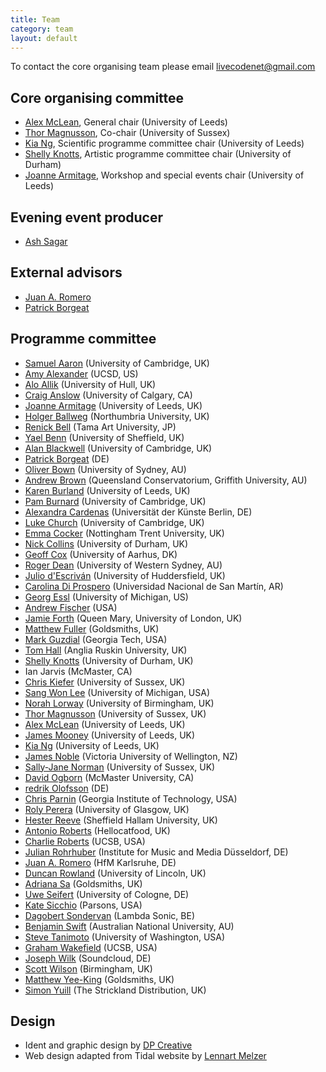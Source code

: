 ```yaml
---
title: Team
category: team
layout: default
---
```


To contact the core organising team please email [livecodenet@gmail.com](mailto:livecodenet@gmail.com)

## Core organising committee

* [Alex McLean](http://music.leeds.ac.uk/people/alex-mclean/), General chair (University of Leeds)
* [Thor Magnusson](http://www.sussex.ac.uk/profiles/164902), Co-chair (University of Sussex)
* [Kia Ng](http://music.leeds.ac.uk/people/kia-ng/), Scientific programme committee chair (University of Leeds)
* [Shelly Knotts](https://shellyknotts.wordpress.com/), Artistic programme committee chair (University of Durham)
* [Joanne Armitage](http://music.leeds.ac.uk/people/joanne-armitage/), Workshop and special events chair (University of Leeds)

## Evening event producer

* [Ash Sagar](http://ashleysagar.com/)

## External advisors

* [Juan A. Romero](http://www.rukano.de/)
* [Patrick Borgeat](http://www.cappel-nord.de/)

## Programme committee

* [Samuel Aaron](http://sam.aaron.name) (University of Cambridge, UK)
* [Amy Alexander](http://amy-alexander.com/) (UCSD, US)
* [Alo Allik](http://tehis.net/) (University of Hull, UK)
* [Craig Anslow](http://anslow.cpsc.ucalgary.ca/) (University of Calgary, CA)
* [Joanne Armitage](http://music.leeds.ac.uk/people/joanne-armitage/) (University of Leeds, UK)
* [Holger Ballweg](http://uiae.de/) (Northumbria University, UK)
* [Renick Bell](http://www.renickbell.net/doku.php) (Tama Art University, JP)
* [Yael Benn](https://www.sheffield.ac.uk/psychology/staff/research/yael-benn) (University of Sheffield, UK)
* [Alan Blackwell](http://www.cl.cam.ac.uk/~afb21/) (University of Cambridge, UK)
* [Patrick Borgeat](http://www.cappel-nord.de/b/) (DE)
* [Oliver Bown](http://sydney.edu.au/architecture/about/people/profiles/oliver.bown.php) (University of Sydney, AU)
* [Andrew Brown](http://andrewrbrown.net.au) (Queensland Conservatorium, Griffith University, AU)
* [Karen Burland](http://music.leeds.ac.uk/people/karen-burland/) (University of Leeds, UK)
* [Pam Burnard](http://www.educ.cam.ac.uk/people/staff/burnard/) (University of Cambridge, UK)
* [Alexandra Cardenas](http://cargocollective.com/tiemposdelruido) (Universität der Künste Berlin, DE)
* [Luke Church](http://www.luke.church.name) (University of Cambridge, UK)
* [Emma Cocker](http://not-yet-there.blogspot.co.uk/) (Nottingham Trent University, UK)
* [Nick Collins](https://www.dur.ac.uk/music/staff/profile/?id=11477) (University of Durham, UK)
* [Geoff Cox](http://pure.au.dk/portal/en/persons/id%2812ea26ce-0032-475a-b951-74c8ba44d239%29.html) (University of Aarhus, DK)
* [Roger Dean](http://www.australysis.com/) (University of Western Sydney, AU)
* [Julio d'Escriván](https://www.hud.ac.uk/ourstaff/profile/index.php?staffuid=smusjd3) (University of Huddersfield, UK)
* [Carolina Di Prospero](https://diprosper.wordpress.com/) (Universidad Nacional de San Martín, AR)
* [Georg Essl](http://web.eecs.umich.edu/~gessl/) (University of Michigan, US)
* [Andrew Fischer](https://github.com/andyfischer) (USA)
* [Jamie Forth]() (Queen Mary, University of London, UK)
* [Matthew Fuller](http://www.gold.ac.uk/cultural-studies/staff/m-fuller/) (Goldsmiths, UK)
* [Mark Guzdial](http://www.cc.gatech.edu/fac/mark.guzdial/) (Georgia Tech, USA)
* [Tom Hall](http://ww2.anglia.ac.uk/ruskin/en/home/faculties/alss/deps/mpa/staff/dr_tom_hall.html) (Anglia Ruskin University, UK)
* [Shelly Knotts](http://shelly-knotts.wordpress.com) (University of Durham, UK)
* Ian Jarvis (McMaster, CA)
* [Chris Kiefer](http://luuma.net/) (University of Sussex, UK)
* [Sang Won Lee](http://sangwonlee.com) (University of Michigan, USA)
* [Norah Lorway](http://www.norahlorway.com) (University of Birmingham, UK)
* [Thor Magnusson](http://www.ixi-audio.net) (University of Sussex, UK)
* [Alex McLean](http://yaxu.org/) (University of Leeds, UK)
* [James Mooney](http://music.leeds.ac.uk/people/james-mooney/) (University of Leeds, UK)
* [Kia Ng](http://www.kcng.org) (University of Leeds, UK)
* [James Noble](http://ecs.vuw.ac.nz/~kjx/) (Victoria University of Wellington, NZ)
* [Sally-Jane Norman](http://www.sussex.ac.uk/profiles/240005) (University of Sussex, UK)
* [David Ogborn](http://csmm.mcmaster.ca/faculty/profile_ogborn.html) (McMaster University, CA)
* [redrik Olofsson](http://www.fredrikolofsson.com/) (DE)
* [Chris Parnin](http://www.cc.gatech.edu/~vector) (Georgia Institute of Technology, USA)
* [Roly Perera](http://dynamicaspects.org/) (University of Glasgow, UK)
* [Hester Reeve](http://www.shu.ac.uk/research/c3ri/people/hester-reeve) (Sheffield Hallam University, UK)
* [Antonio Roberts](http://hellocatfood.com) (Hellocatfood, UK)
* [Charlie Roberts](http://charlie-roberts.com/) (UCSB, USA)
* [Julian Rohrhuber](http://musikundmedien.net/en/studies/faculty/julian-rohrhuber/) (Institute for Music and Media Düsseldorf, DE)
* [Juan A. Romero](http://www.rukano.de/) (HfM Karlsruhe, DE)
* [Duncan Rowland](http://staff.lincoln.ac.uk/drowland) (University of Lincoln, UK)
* [Adriana Sa](http://adrianasa.planetaclix.pt/) (Goldsmiths, UK)
* [Uwe Seifert](http://uk-online.uni-koeln.de/cgi-bin/show.pl/page?uni=1&i_nr=19&id=230) (University of Cologne, DE)
* [Kate Sicchio](http://sicchio.com/) (Parsons, USA)
* [Dagobert Sondervan](https://dagosondervan.wordpress.com/) (Lambda Sonic, BE)
* [Benjamin Swift](http://benswift.me/) (Australian National University, AU)
* [Steve Tanimoto](http://www.cs.washington.edu/people/faculty/tanimoto) (University of Washington, USA)
* [Graham Wakefield](http://www.mat.ucsb.edu/~wakefield/) (UCSB, USA)
* [Joseph Wilk](http://blog.josephwilk.net/) (Soundcloud, DE)
* [Scott Wilson](http://www.birmingham.ac.uk/staff/profiles/music/wilson-scott.aspx) (Birmingham, UK)
* [Matthew Yee-King](http://www.gold.ac.uk/computing/staff/m-yee-king/) (Goldsmiths, UK)
* [Simon Yuill](http://www.lipparosa.org/) (The Strickland Distribution, UK)

## Design

* Ident and graphic design by [DP Creative](http://www.dp-creative.co.uk/)
* Web design adapted from Tidal website by [Lennart Melzer](https://github.com/lennart)
